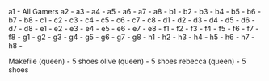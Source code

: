 a1 - All Gamers
a2 -
a3 -
a4 -
a5 -
a6 -
a7 -
a8 -
b1 -
b2 -
b3 -
b4 -
b5 -
b6 -
b7 -
b8 -
c1 -
c2 -
c3 -
c4 -
c5 -
c6 -
c7 -
c8 -
d1 -
d2 -
d3 -
d4 -
d5 -
d6 -
d7 -
d8 -
e1 -
e2 -
e3 -
e4 -
e5 -
e6 -
e7 -
e8 -
f1 -
f2 -
f3 -
f4 -
f5 -
f6 -
f7 -
f8 -
g1 -
g2 -
g3 -
g4 -
g5 -
g6 -
g7 -
g8 -
h1 -
h2 -
h3 -
h4 -
h5 -
h6 -
h7 -
h8 -


Makefile (queen) - 5 shoes
olive (queen) - 5 shoes
rebecca (queen) - 5 shoes